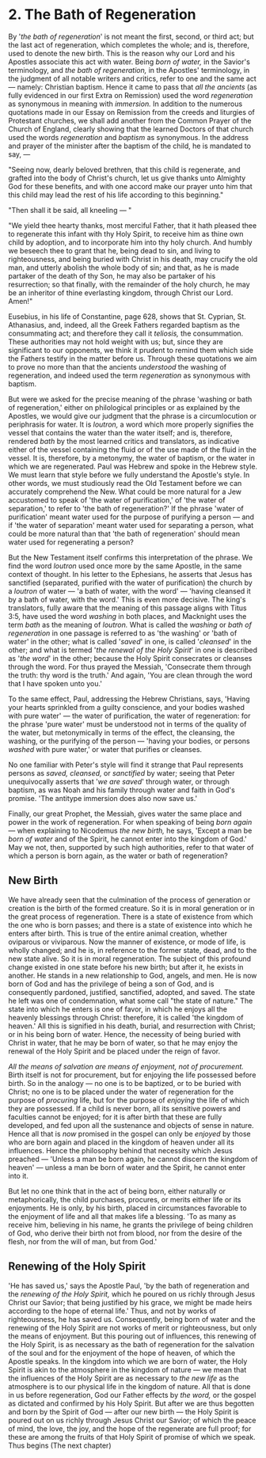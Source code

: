 # 2. The Bath of Regeneration

By '*the bath of regeneration*' is not meant the first, second, or third act; but the last act of regeneration, which completes the whole; and is, therefore, used to denote the new birth. This is the reason why our Lord and his Apostles associate this act with water. Being *born of water,* in the Savior's terminology, and *the bath of regeneration,* in the Apostles' terminology, in the judgment of all notable writers and critics, refer to one and the same act — namely: Christian baptism. Hence it came to pass that *all the ancients* (as fully evidenced in our first Extra on Remission) used the word *regeneration* as synonymous in meaning with *immersion.* In addition to the numerous quotations made in our Essay on Remission from the creeds and liturgies of Protestant churches, we shall add another from the Common Prayer of the Church of England, clearly showing that the learned Doctors of that church used the words *regeneration* and *baptism* as synonymous. In the address and prayer of the minister after the baptism of the child, he is mandated to say, —   

"Seeing now, dearly beloved brethren, that this child is regenerate, and grafted into the body of Christ's church, let us give thanks unto Almighty God for these benefits, and with one accord make our prayer unto him that this child may lead the rest of his life according to this beginning." 

"Then shall it be said, all kneeling — " 

"We yield thee hearty thanks, most merciful Father, that it hath pleased thee to regenerate this infant with thy Holy Spirit, to receive him as thine own child by adoption, and to incorporate him into thy holy church. And humbly we beseech thee to grant that he, being dead to sin, and living to righteousness, and being buried with Christ in his death, may crucify the old man, and utterly abolish the whole body of sin; and that, as he is made partaker of the death of thy Son, he may also be partaker of his resurrection; so that finally, with the remainder of the holy church, he may be an inheritor of thine everlasting kingdom, through Christ our Lord. Amen!" 

Eusebius, in his life of Constantine, page 628, shows that St. Cyprian, St. Athanasius, and, indeed, all the Greek Fathers regarded baptism as the consummating act; and therefore they call it *teliosis,* the consummation. These authorities may not hold weight with us; but, since they are significant to our opponents, we think it prudent to remind them which side the Fathers testify in the matter before us. Through these quotations we aim to prove no more than that the ancients *understood* the washing of regeneration, and indeed used the term *regeneration* as synonymous with baptism. 

But were we asked for the precise meaning of the phrase 'washing or bath of regeneration,' either on philological principles or as explained by the Apostles, we would give our judgment that the phrase is a circumlocution or periphrasis for water. It is *loutron,* a word which more properly signifies the vessel that contains the water than the water itself; and is, therefore, rendered *bath* by the most learned critics and translators, as indicative either of the vessel containing the fluid or of the use made of the fluid in the vessel. It is, therefore, by a metonymy, the water of baptism, or the water in which we are regenerated. Paul was Hebrew and spoke in the Hebrew style. We must learn that style before we fully understand the Apostle's style. In other words, we must studiously read the Old Testament before we can accurately comprehend the New. What could be more natural for a Jew accustomed to speak of 'the water of purification,' of 'the water of separation,' to refer to 'the bath of regeneration?' If the phrase 'water of purification' meant water used for the purpose of purifying a person — and if 'the water of separation' meant water used for separating a person, what could be more natural than that 'the bath of regeneration' should mean water used for regenerating a person? 

But the New Testament itself confirms this interpretation of the phrase. We find the word *loutron* used once more by the same Apostle, in the same context of thought. In his letter to the Ephesians, he asserts that Jesus has sanctified (separated, purified with the water of purification) the church by a *loutron* of water — 'a bath of water, with the word' — 'having cleansed it by a bath of water, with the word.' This is even more decisive. The king's translators, fully aware that the meaning of this passage aligns with Titus 3:5, have used the word *washing* in both places, and Macknight uses the term *bath* as the meaning of *loutron.* What is called the *washing* or *bath of regeneration* in one passage is referred to as 'the washing' or 'bath of water' in the other; what is called '*saved*' in one, is called '*cleansed*' in the other; and what is termed '*the renewal of the Holy Spirit*' in one is described as '*the word*' in the other; because the Holy Spirit consecrates or cleanses through the word. For thus prayed the Messiah, 'Consecrate them through the truth: thy word is the truth.' And again, 'You are clean through the word that I have spoken unto you.' 

To the same effect, Paul, addressing the Hebrew Christians, says, 'Having your hearts sprinkled from a guilty conscience, and your bodies washed with pure water' — the water of purification, the water of regeneration: for the phrase 'pure water' must be understood not in terms of the quality of the water, but metonymically in terms of the effect, the cleansing, the washing, or the purifying of the person — 'having your bodies, or persons *washed* with pure water,' or water that purifies or cleanses. 

No one familiar with Peter's style will find it strange that Paul represents persons as *saved, cleansed,* or *sanctified* by water; seeing that Peter unequivocally asserts that '*we are saved*' through water, or through baptism, as was Noah and his family through water and faith in God's promise. 'The antitype immersion does also now save us.' 

Finally, our great Prophet, the Messiah, gives water the same place and power in the work of regeneration. For when speaking of being *born again* — when explaining to Nicodemus *the new birth,* he says, 'Except a man be *born of water* and of the Spirit, he cannot enter into the kingdom of God.' May we not, then, supported by such high authorities, refer to that water of which a person is born again, as the water or bath of regeneration? 

## New Birth

We have already seen that the culmination of the process of generation or creation is the birth of the formed creature. So it is in moral generation or in the great process of regeneration. There is a state of existence from which the one who is born passes; and there is a state of existence into which he enters after birth. This is true of the entire animal creation, whether oviparous or viviparous. Now the manner of existence, or mode of life, is wholly changed; and he is, in reference to the former state, dead, and to the new state alive. So it is in moral regeneration. The subject of this profound change existed in one state before his new birth; but after it, he exists in another. He stands in a new relationship to God, angels, and men. He is now born of God and has the privilege of being a son of God, and is consequently pardoned, justified, sanctified, adopted, and saved. The state he left was one of condemnation, what some call "the state of nature." The state into which he enters is one of favor, in which he enjoys all the heavenly blessings through Christ: therefore, it is called 'the kingdom of heaven.' All this is signified in his death, burial, and resurrection with Christ; or in his being born of water. Hence, the necessity of being buried with Christ in water, that he may be born of water, so that he may enjoy the renewal of the Holy Spirit and be placed under the reign of favor. 

*All the means of salvation are means of enjoyment, not of procurement.* Birth itself is not for procurement, but for enjoying the life possessed before birth. So in the analogy — no one is to be baptized, or to be buried with Christ; no one is to be placed under the water of regeneration for the purpose of *procuring* life, but for the purpose of *enjoying* the life of which they are possessed. If a child is never born, all its sensitive powers and faculties cannot be enjoyed; for it is after birth that these are fully developed, and fed upon all the sustenance and objects of sense in nature. Hence all that is *now* promised in the gospel can only be *enjoyed* by those who are born again and placed in the kingdom of heaven under all its influences. Hence the philosophy behind that necessity which Jesus preached — 'Unless a man be born again, he cannot discern the kingdom of heaven' — unless a man be born of water and the Spirit, he cannot enter into it. 

But let no one think that in the act of being born, either naturally or metaphorically, the child purchases, procures, or merits either life or its enjoyments. He is only, by his birth, placed in circumstances favorable to the enjoyment of life and all that makes life a blessing. 'To as many as receive him, believing in his name, he grants the privilege of being children of God, who derive their birth not from blood, nor from the desire of the flesh, nor from the will of man, but from God.' 

## Renewing of the Holy Spirit

'He has saved us,' says the Apostle Paul, 'by the bath of regeneration and the *renewing of the Holy Spirit,* which he poured on us richly through Jesus Christ our Savior; that being justified by his grace, we might be made heirs according to the hope of eternal life.' Thus, and not by works of righteousness, he has saved us. Consequently, being born of water and the renewing of the Holy Spirit are not works of merit or righteousness, but only the means of enjoyment. But this pouring out of influences, this renewing of the Holy Spirit, is as necessary as the bath of regeneration for the salvation of the soul and for the enjoyment of the hope of heaven, of which the Apostle speaks. In the kingdom into which we are born of water, the Holy Spirit is akin to the atmosphere in the kingdom of nature — we mean that the influences of the Holy Spirit are as necessary to *the new life* as the atmosphere is to our physical life in the kingdom of nature. All that is done in us before regeneration, God our Father effects by *the word,* or the gospel as dictated and confirmed by his Holy Spirit. But after we are thus begotten and born by the Spirit of God — after our new birth — the Holy Spirit is poured out on us richly through Jesus Christ our Savior; of which the peace of mind, the love, the joy, and the hope of the regenerate are full proof; for these are among the fruits of that Holy Spirit of promise of which we speak. Thus begins (The next chapter)